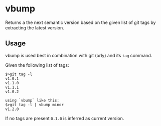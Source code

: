 # vbump

Returns a the next semantic version based on the given list of git tags by extracting the latest version.

## Usage

vbump is used best in combination with git (orly) and its `tag` command. 

Given the following list of tags:
```
$>git tag -l
v1.0.1
v1.1.0
v1.1.1
v1.0.2
```

```
using `vbump` like this: 
$>git tag -l | vbump minor
v1.2.0
```

If no tags are present `0.1.0` is inferred as current version.
